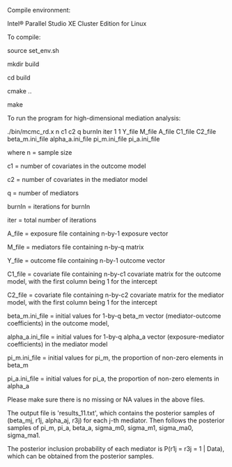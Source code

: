 Compile environment:

  Intel® Parallel Studio XE Cluster Edition for Linux

To compile:

  source set_env.sh

  mkdir build

  cd build

  cmake ..

  make

To run the program for high-dimensional mediation analysis:

  ./bin/mcmc_rd.x n c1 c2 q burnIn iter 1 1 Y_file M_file A_file C1_file C2_file beta_m.ini_file alpha_a.ini_file pi_m.ini_file pi_a.ini_file

where
n = sample size

c1 = number of covariates in the outcome model

c2 = number of covariates in the mediator model

q = number of mediators

burnIn = iterations for burnIn

iter = total number of iterations

A_file = exposure file containing n-by-1 exposure vector

M_file = mediators file containing n-by-q matrix

Y_file = outcome file containing n-by-1 outcome vector

C1_file = covariate file containing n-by-c1 covariate matrix for the outcome model, with the first column being 1 for the intercept

C2_file = covariate file containing n-by-c2 covariate matrix for the mediator model, with the first column being 1 for the intercept

beta_m.ini_file = initial values for 1-by-q beta_m vector (mediator-outcome coefficients) in the outcome model, 

alpha_a.ini_file = initial values for 1-by-q alpha_a vector (exposure-mediator coefficients) in the mediator model

pi_m.ini_file = initial values for pi_m, the proportion of non-zero elements in beta_m

pi_a.ini_file = initial values for pi_a, the proportion of non-zero elements in alpha_a

Please make sure there is no missing or NA values in the above files.

The output file is 'results_11.txt', which contains the posterior samples of (beta_mj, r1j, alpha_aj, r3j) for each j-th mediator. Then follows the posterior samples of pi_m, pi_a, beta_a, sigma_m0, sigma_m1, sigma_ma0, sigma_ma1.

The posterior inclusion probability of each mediator is P(r1j = r3j = 1 | Data), which can be obtained from the posterior samples.
